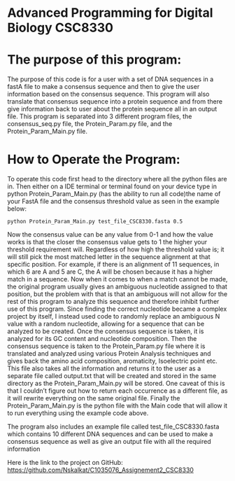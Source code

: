 Advanced Programming for Digital Biology CSC8330
========================================




The purpose of this program:
=====================

The purpose of this code is for a user with a set of DNA sequences in a fastA file to make a consensus sequence and 
then to give the user information based on the consensus sequence. This program will also translate that consensus 
sequence into a protein sequence and from there give information back to user about the protein sequence all in an 
output file. This program is separated into 3 different program files, the consensus_seq.py file, the Protein_Param.py 
file, and the Protein_Param_Main.py file.


How to Operate the Program:
=====================

To operate this code first head to the directory where all the python files are in. Then either on a IDE terminal or 
terminal found on your device type in python Protein_Param_Main.py (has the ability to run all code)the name of your 
FastA file and the consensus threshold value as seen in the example below:

```
python Protein_Param_Main.py test_file_CSC8330.fasta 0.5
```

Now the consensus value can be any value from 0-1 and how the value works is that the closer the consensus value gets 
to 1 the higher your threshold requirement will. Regardless of how high the threshold value is; it will still pick the 
most matched letter in the sequence alignment at that specific position. For example, if there is an alignment of 11 
sequences, in which 6 are A and 5 are C, the A will be chosen because it has a higher match in a sequence. Now when it 
comes to when a match cannot be made, the original program usually gives an ambiguous nucleotide assigned to that 
position, but the problem with that is that an ambiguous will not allow for the rest of this program to analyze this 
sequence and therefore inhibit further use of this program. Since finding the correct nucleotide became a complex 
project by itself, I instead used code to randomly replace an ambiguous N value with a random nucleotide, allowing 
for a sequence that can be analyzed to be created. Once the consensus sequence is taken, it is analyzed for its GC 
content and nucleotide composition. Then the consensus sequence is taken to the Protein_Param.py file where it is 
translated and analyzed using various Protein Analysis techniques and gives back the amino acid composition, 
aromaticity, Isoelectric point etc. This file also takes all the information and returns it to the user as a separate 
file called output.txt that will be created and stored in the same directory as the Protein_Param_Main.py will be 
stored. One caveat of this is that I couldn’t figure out how to return each occurrence as a different 
file, as it will rewrite everything on the same original file. Finally the Protein_Param_Main.py is the python file 
with the Main code that will allow it to run everything using the example code above.

The program also includes an example file called test_file_CSC8330.fasta which contains 10 different DNA sequences and 
can be used to make a consensus sequence as well as give an output file with all the required information

Here is the link to the project on GitHub: 
https://github.com/Nskalkat/C1035076_Assignement2_CSC8330






